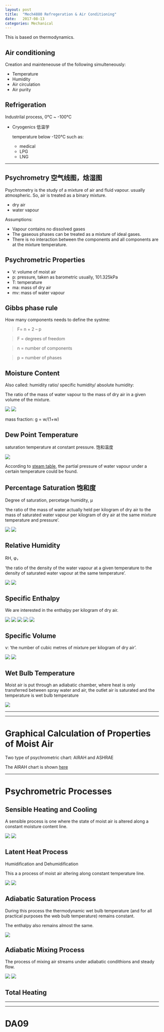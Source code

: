 ```yaml
---
layout: post
title:  "Mech4880 Refregeration & Air Conditioning"
date:   2017-08-13
categories: Mechanical
---
```


This is based on thermodynamics.

## Air conditioning

Creation and mainteneouse of the following simulteneously:

- Temperature
- Humidity
- Air circulation
- Air purity

## Refrigeration

Industrilal process, 0℃ ~ -100℃ 

- Cryogenics 低温学

	temperature below -120℃ such as:
	
	- medical
	- LPG
	- LNG

---
## Psychrometry 空气线图，焓湿图
Psychrometry is the study of a mixture of air and fluid vapour. usually atmospheric. So, air is treated as a binary mixture.

- dry air
- water vapour

Assumptions:

- Vapour contains no dissolved gases
- The gaseous phases can be treated as a mixture of ideal gases.
- There is no interaction between the components and all components are at the mixture temperature.

## Psychrometric Properties

- V: volume of moist air
- p: pressure, taken as barometric usually, 101.325kPa
- T: temperature
- ma: mass of dry air
- mv: mass of water vapour

## Gibbs phase rule

How many components needs to define the systme:

> F=  n + 2 – p

> F = degrees of freedom

> n = number of components 

> p = number of phases

## Moisture Content

Also called: humidity ratio/ specific humidity/ absolute humidity:

The ratio of the mass of water vapour to the mass of dry air in a given volume of the mixture.

<img src='/images/moistureContent1.png'>

<img src='/images/moistureContent2.png'>

mass fraction: g = w/(1+w)

## Dew Point Temperature

saturation temperature at constant pressure. 饱和温度

<img src='/images/dewPointTemperature.png'>

According to [steam table](/resources/SteamTables.pdf), the partial pressure of water vapour under a certain temperature could be found.

## Percentage Saturation 饱和度
Degree of saturation, percetage humidity, μ

‘the ratio of the mass of water actually held per kilogram of dry air to the mass of saturated water vapour per kilogram of dry air at the same mixture temperature and pressure’.

<img src='/images/percentageSaturation.png'>

<img src='/images/percentageSaturation2.png'>

## Relative Humidity

RH, φ，

‘the ratio of the density of the water vapour at a given temperature
to the density of saturated water vapour at the same temperature’.

<img src='/images/relativeHumidity.png'>

<img src='/images/relativeHumidity2.png'>

## Specific Enthalpy

We are interested in the enthalpy per kilogram of dry air.

<img src='/images/specificEnthalpy.png'>

<img src='/images/specificEnthalpy1.png'>

<img src='/images/specificEnthalpy2.png'>

<img src='/images/specificEnthalpy3.png'>

<img src='/images/specificEnthalpy4.png'>

## Specific Volume

v: ‘the number of cubic metres of mixture per kilogram of dry air’.

<img src='/images/specificVolume.png'>

<img src='/images/specificVolume1.png'>

## Wet Bulb Temperature

Moist air is put through an adiabatic chamber, where heat is only transferred between spray water and air, the outlet air is saturated and the temperature is wet bulb temperature

<img src='/images/wetBulb.png'>

---
---
# Graphical Calculation of Properties of Moist Air

Two type of psychrometric chart: AIRAH and ASHRAE

The AIRAH chart is shown [here](/resources/airahpsychro.pdf)

---
# Psychrometric Processes

## Sensible Heating and Cooling

A sensible process is one where the state of moist air is altered along a constant moisture content line.

<img src='/images/sensibleHeatProcess.png'>

<img src='/images/sensibleHeatProcess1.png'>

## Latent Heat Process
Humidification and Dehumidification

This a a process of moist air altering along constant temperature line.

<img src='/images/latentHeatProcess.png'>

<img src='/images/latentHeatProcess1.png'>

## Adiabatic Saturation Process

During this process the thermodynamic wet bulb temperature (and for all practical purposes the web bulb temperature) remains constant.

The enthalpy also remains almost the same.

<img src='/images/adiabaticSaturationProcess.png'>

## Adiabatic Mixing Process

The process of mixing air streams under adiabatic condithions and steady flow.

<img src='/images/adiabaticMixingProcess.png'>

<img src='/images/adiabaticMixingProcess1.png'>

## Total Heating





























---
---

# DA09









































